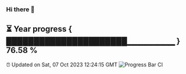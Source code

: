 ### Hi there 👋
⏳ Year progress { ██████████████████████▁▁▁▁▁▁▁▁ } 76.58 %
---
⏰ Updated on Sat, 07 Oct 2023 12:24:15 GMT
![Progress Bar CI](https://github.com/liununu/liununu/workflows/Progress%20Bar%20CI/badge.svg)
